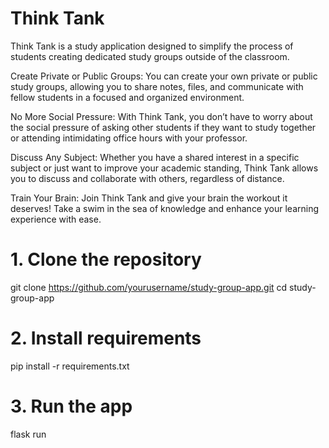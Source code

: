 # Think Tank

Think Tank is a study application designed to simplify the process of students creating dedicated study groups outside of the classroom.

Create Private or Public Groups:
You can create your own private or public study groups, allowing you to share notes, files, and communicate with fellow students in a focused and organized environment.

No More Social Pressure:
With Think Tank, you don’t have to worry about the social pressure of asking other students if they want to study together or attending intimidating office hours with your professor.

Discuss Any Subject:
Whether you have a shared interest in a specific subject or just want to improve your academic standing, Think Tank allows you to discuss and collaborate with others, regardless of distance.

Train Your Brain:
Join Think Tank and give your brain the workout it deserves! Take a swim in the sea of knowledge and enhance your learning experience with ease.

# 1. Clone the repository

git clone https://github.com/yourusername/study-group-app.git
cd study-group-app

# 2. Install requirements

pip install -r requirements.txt

# 3. Run the app

flask run